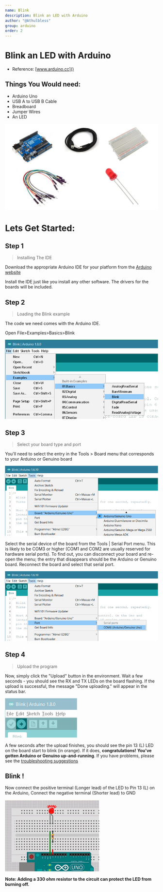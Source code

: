 ```yaml
---
name: Blink
description: Blink an LED with Arduino
author: "@Athulbless"
group: arduino
order: 2
---
```


# Blink an LED with Arduino 

- Reference: [www.arduino.cc]()

## Things You Would need:

- Arduino Uno
- USB A to USB B Cable
- Breadboard
- Jumper Wires
- An LED

![](images/kit.jpg)

# Lets Get Started:

## Step 1

> Installing The IDE

Download the appropriate Arduino IDE for your platform from the [Arduino website](https://www.arduino.cc/en/Main/Software)

Install the IDE just like you install any other software. The drivers for the boards will be included.

## Step 2

> Loading the Blink example

The code we need comes with the Arduino IDE.

Open File>Examples>Basics>Blink

![](images/UNO_Load_Blink.jpg)

## Step 3

> Select your board type and port

You'll need to select the entry in the Tools > Board menu that corresponds to your Arduino or Genuino board

![](images/UNO_BoardType.jpg)

Select the serial device of the board from the Tools | Serial Port menu. This is likely to be COM3 or higher (COM1 and COM2 are usually reserved for hardware serial ports). To find out, you can disconnect your board and re-open the menu; the entry that disappears should be the Arduino or Genuino board. Reconnect the board and select that serial port.

![](images/UNO_Port.jpg)

## Step 4

> Upload the program

Now, simply click the "Upload" button in the environment. Wait a few seconds - you should see the RX and TX LEDs on the board flashing. If the upload is successful, the message "Done uploading." will appear in the status bar.

![](images/UNO_Upload.png)

A few seconds after the upload finishes, you should see the pin 13 (L) LED on the board start to blink (in orange). If it does, **congratulations!** **You've gotten Arduino or Genuino up-and-running**. If you have problems, please see the [troubleshooting suggestions](https://www.arduino.cc/en/Guide/Troubleshooting)

## Blink !

Now connect the positive terminal (Longer lead) of the LED to Pin 13 (L) on the Arduino, Connect the negative terminal (Shorter lead) to GND

![](images/Title.gif)

**Note: Adding a 330 ohm resistor to the circuit can protect the LED from burning off.**
